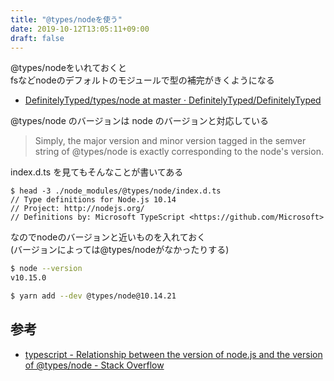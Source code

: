 ```yaml
---
title: "@types/nodeを使う"
date: 2019-10-12T13:05:11+09:00
draft: false
---
```


@types/nodeをいれておくと  
fsなどnodeのデフォルトのモジュールで型の補完がきくようになる

- [DefinitelyTyped/types/node at master · DefinitelyTyped/DefinitelyTyped](https://github.com/DefinitelyTyped/DefinitelyTyped/tree/master/types/node)

@types/node のバージョンは node のバージョンと対応している

> Simply, the major version and minor version tagged in the semver string of @types/node is exactly corresponding to the node's version.

index.d.ts を見てもそんなことが書いてある

```console
$ head -3 ./node_modules/@types/node/index.d.ts
// Type definitions for Node.js 10.14
// Project: http://nodejs.org/
// Definitions by: Microsoft TypeScript <https://github.com/Microsoft>
```

なのでnodeのバージョンと近いものを入れておく  
(バージョンによっては@types/nodeがなかったりする)

```bash
$ node --version
v10.15.0
```

```bash
$ yarn add --dev @types/node@10.14.21
```


## 参考

- [typescript - Relationship between the version of node.js and the version of @types/node - Stack Overflow](https://stackoverflow.com/questions/42035263/relationship-between-the-version-of-node-js-and-the-version-of-types-node)
